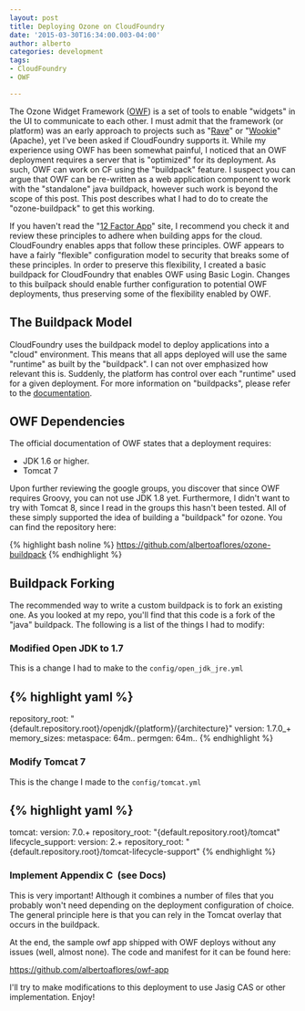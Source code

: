 ```yaml
---
layout: post
title: Deploying Ozone on CloudFoundry
date: '2015-03-30T16:34:00.003-04:00'
author: alberto
categories: development
tags:
- CloudFoundry
- OWF

---
```


The Ozone Widget Framework (<a href="http://www.ozoneplatform.org/" rel="nofollow" target="_blank">OWF</a>) is a set of tools to enable "widgets" in the UI to communicate to each other. I must admit that the framework (or platform) was an early approach to projects such as "<a href="https://rave.apache.org/index.html" rel="nofollow" target="_blank">Rave</a>" or "<a href="http://wookie.apache.org/" rel="nofollow" target="_blank">Wookie</a>" (Apache), yet I've been asked if CloudFoundry supports it. While my experience using OWF has been somewhat painful, I noticed that an OWF deployment requires a server that is "optimized" for its deployment.  As such, OWF can work on CF using the "buildpack" feature. I suspect you can argue that OWF can be re-written as a web application component to work with the "standalone" java buildpack, however such work is beyond the scope of this post. This post describes what I had to do to create the "ozone-buildpack" to get this working.

If you haven't read the "<a href="http://12factor.net/" rel="nofollow" target="_blank">12 Factor App</a>" site, I recommend you check it and review these principles to adhere when building apps for the cloud. CloudFoundry enables apps that follow these principles. OWF appears to have a fairly "flexible" configuration model to security that breaks some of these principles. In order to preserve this flexibility, I created a basic buildpack for CloudFoundry that enables OWF using Basic Login. Changes to this builpack should enable further configuration to potential OWF deployments, thus preserving some of the flexibility enabled by OWF.

## The Buildpack Model
CloudFoundry uses the buildpack model to deploy applications into a "cloud" environment. This means that all apps deployed will use the same "runtime" as built by the "buildpack". I can not over emphasized how relevant this is. Suddenly, the platform has control over each "runtime" used for a given deployment. For more information on "buildpacks", please refer to the <a href="http://docs.cloudfoundry.org/buildpacks/" rel="nofollow" target="_blank">documentation</a>.

## OWF Dependencies
The official documentation of OWF states that a deployment requires:

* JDK 1.6 or higher.
* Tomcat 7

Upon further reviewing the google groups, you discover that since OWF requires Groovy, you can not use JDK 1.8 yet. Furthermore, I didn't want to try with Tomcat 8, since I read in the groups this hasn't been tested. All of these simply supported the idea of building a "buildpack" for ozone. You can find the repository here:

{% highlight bash noline  %}
  https://github.com/albertoaflores/ozone-buildpack
{% endhighlight %}

## Buildpack Forking
The recommended way to write a custom buildpack is to fork an existing one. As you looked at my repo, you'll find that this code is a fork of the "java" buildpack. The following is a list of the things I had to modify:

### Modified Open JDK to 1.7
This is a change I had to make to the ```config/open_jdk_jre.yml```

{% highlight yaml  %}
---
repository_root: "{default.repository.root}/openjdk/{platform}/{architecture}"
version: 1.7.0_+
memory_sizes:
  metaspace: 64m..
  permgen: 64m..
{% endhighlight %}

### Modify Tomcat 7
This is the change I made to the ```config/tomcat.yml```

{% highlight yaml  %}
---
tomcat:
  version: 7.0.+
  repository_root: "{default.repository.root}/tomcat"
lifecycle_support:
  version: 2.+
  repository_root: "{default.repository.root}/tomcat-lifecycle-support"
{% endhighlight %}


### Implement Appendix C&nbsp; (see Docs)
This is very important! Although it combines a number of files that you probably won't need depending on the deployment configuration of choice. The general principle here is that you can rely in the Tomcat overlay that occurs in the buildpack.

At the end, the sample owf app shipped with OWF deploys without any issues (well, almost none). The code and manifest for it can be found here:

<a href="https://github.com/albertoaflores/owf-app">https://github.com/albertoaflores/owf-app</a>

I'll try to make modifications to this deployment to use Jasig CAS or other implementation. Enjoy!